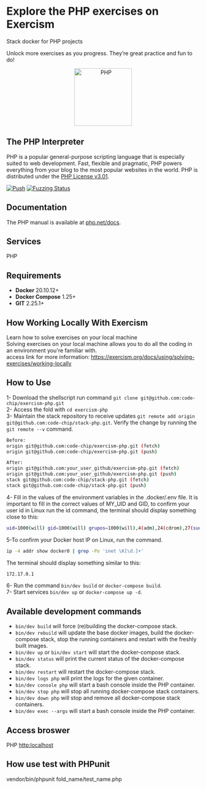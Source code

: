 # Explore the PHP exercises on Exercism
Stack docker for PHP projects

Unlock more exercises as you progress. They’re great practice and fun to do!

<div align="center">
    <a href="https://www.php.net">
        <img
            alt="PHP"
            src="https://www.php.net/images/logos/new-php-logo.svg"
            width="150">
    </a>
</div>

## The PHP Interpreter

PHP is a popular general-purpose scripting language that is especially suited to
web development. Fast, flexible and pragmatic, PHP powers everything from your
blog to the most popular websites in the world. PHP is distributed under the
[PHP License v3.01](LICENSE).

[![Push](https://github.com/php/php-src/actions/workflows/push.yml/badge.svg)](https://github.com/php/php-src/actions/workflows/push.yml)
[![Fuzzing Status](https://oss-fuzz-build-logs.storage.googleapis.com/badges/php.svg)](https://bugs.chromium.org/p/oss-fuzz/issues/list?sort=-opened&can=1&q=proj:php)

## Documentation

The PHP manual is available at [php.net/docs](https://www.php.net/docs).

## Services
PHP 

## Requirements

- **Docker** 20.10.12+
- **Docker Compose** 1.25+
- **GIT** 2.25.1+

## How Working Locally With Exercism
Learn how to solve exercises on your local machine  
Solving exercises on your local machine allows you to do all the coding in an environment you're familiar with.  
access link for more information: https://exercism.org/docs/using/solving-exercises/working-locally  

## How to Use
1- Download the shellscript run command `git clone git@github.com:code-chip/exercism-php.git`  
2- Access the fold with `cd exercism-php`  
3- Maintain the stack repository to receive updates `git remote add origin git@github.com:code-chip/stack-php.git`. Verify the change by running the `git remote --v` command.  
```bash
Before:
origin git@github.com:code-chip/exercism-php.git (fetch)
origin git@github.com:code-chip/exercism-php.git (push)

After:
origin git@github.com:your_user_github/exercism-php.git (fetch)
origin git@github.com:your_user_github/exercism-php.git (push)
stack git@github.com:code-chip/stack-php.git (fetch)
stack git@github.com:code-chip/stack-php.git (push)
```
4- Fill in the values ​​of the environment variables in the .docker/.env file. It is important to fill in the correct values ​​of MY_UID and GID, to confirm your user id in Linux run the id command, the terminal should display something close to this:  
```bash
uid=1000(will) gid=1000(will) grupos=1000(will),4(adm),24(cdrom),27(sudo),30(dip),33(www-data),46(plugdev),100(users),105(lpadmin),125(sambashare),127(docker)
``` 
5-To confirm your Docker host IP on Linux, run the command.
```bash
ip -4 addr show docker0 | grep -Po 'inet \K[\d.]+'
``` 
The terminal should display something similar to this:  
```bash
172.17.0.1
``` 
6- Run the command `bin/dev build` or `docker-compose build`.  
7- Start services `bin/dev up` or `docker-compose up -d`.

## Available development commands
* `bin/dev build` will force (re)building the docker-compose stack.
* `bin/dev rebuild` will update the base docker images, build the docker-compose stack, stop the running containers and restart with the freshly built images.
* `bin/dev up` or `bin/dev start` will start the docker-compose stack.
* `bin/dev status` will print the current status of the docker-compose stack.
* `bin/dev restart` will restart the docker-compose stack.
* `bin/dev logs php` will print the logs for the given container.
* `bin/dev console php` will start a bash console inside the PHP container.
* `bin/dev stop php` will stop all running docker-compose stack containers.
* `bin/dev down php` will stop and remove all docker-compose stack containers.
* `bin/dev exec --args` will start a bash console inside the PHP container.

## Access broswer
PHP [http:localhost](http:localhost)

## How use test with PHPunit
vendor/bin/phpunit fold_name/test_name.php